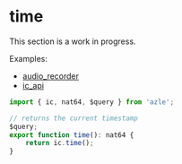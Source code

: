 # time

This section is a work in progress.

Examples:

-   [audio_recorder](https://github.com/demergent-labs/azle/tree/main/examples/audio_recorder)
-   [ic_api](https://github.com/demergent-labs/azle/tree/main/examples/ic_api)

```typescript
import { ic, nat64, $query } from 'azle';

// returns the current timestamp
$query;
export function time(): nat64 {
    return ic.time();
}
```
